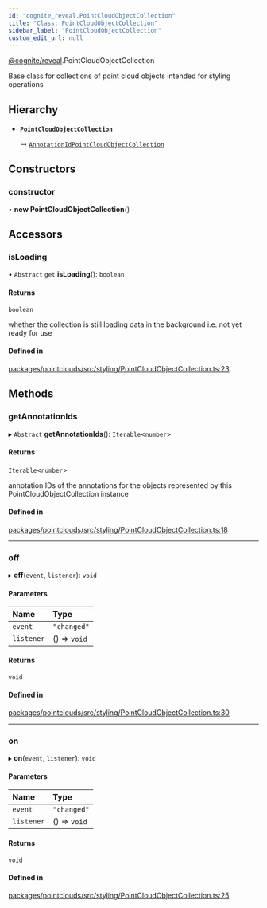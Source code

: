 ```yaml
---
id: "cognite_reveal.PointCloudObjectCollection"
title: "Class: PointCloudObjectCollection"
sidebar_label: "PointCloudObjectCollection"
custom_edit_url: null
---
```


[@cognite/reveal](../modules/cognite_reveal.md).PointCloudObjectCollection

Base class for collections of point cloud objects intended for styling operations

## Hierarchy

- **`PointCloudObjectCollection`**

  ↳ [`AnnotationIdPointCloudObjectCollection`](cognite_reveal.AnnotationIdPointCloudObjectCollection.md)

## Constructors

### constructor

• **new PointCloudObjectCollection**()

## Accessors

### isLoading

• `Abstract` `get` **isLoading**(): `boolean`

#### Returns

`boolean`

whether the collection is still loading data in the background i.e. not yet ready for use

#### Defined in

[packages/pointclouds/src/styling/PointCloudObjectCollection.ts:23](https://github.com/cognitedata/reveal/blob/269dea0c1/viewer/packages/pointclouds/src/styling/PointCloudObjectCollection.ts#L23)

## Methods

### getAnnotationIds

▸ `Abstract` **getAnnotationIds**(): `Iterable`<`number`\>

#### Returns

`Iterable`<`number`\>

annotation IDs of the annotations for the objects represented by this PointCloudObjectCollection instance

#### Defined in

[packages/pointclouds/src/styling/PointCloudObjectCollection.ts:18](https://github.com/cognitedata/reveal/blob/269dea0c1/viewer/packages/pointclouds/src/styling/PointCloudObjectCollection.ts#L18)

___

### off

▸ **off**(`event`, `listener`): `void`

#### Parameters

| Name | Type |
| :------ | :------ |
| `event` | ``"changed"`` |
| `listener` | () => `void` |

#### Returns

`void`

#### Defined in

[packages/pointclouds/src/styling/PointCloudObjectCollection.ts:30](https://github.com/cognitedata/reveal/blob/269dea0c1/viewer/packages/pointclouds/src/styling/PointCloudObjectCollection.ts#L30)

___

### on

▸ **on**(`event`, `listener`): `void`

#### Parameters

| Name | Type |
| :------ | :------ |
| `event` | ``"changed"`` |
| `listener` | () => `void` |

#### Returns

`void`

#### Defined in

[packages/pointclouds/src/styling/PointCloudObjectCollection.ts:25](https://github.com/cognitedata/reveal/blob/269dea0c1/viewer/packages/pointclouds/src/styling/PointCloudObjectCollection.ts#L25)
